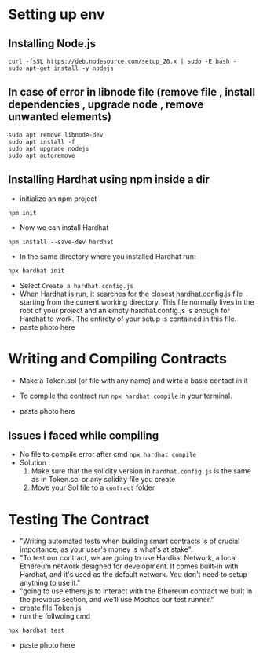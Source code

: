 # Setting up env

## Installing Node.js 
```
curl -fsSL https://deb.nodesource.com/setup_20.x | sudo -E bash -
sudo apt-get install -y nodejs
```
## In case of error in libnode file (remove file , install dependencies , upgrade node , remove unwanted elements)

```
sudo apt remove libnode-dev
sudo apt install -f
sudo apt upgrade nodejs
sudo apt autoremove
```

## Installing Hardhat using npm inside a dir 

- initialize an npm project
```
npm init
```
- Now we can install Hardhat
```
npm install --save-dev hardhat
```
- In the same directory where you installed Hardhat run:
```
npx hardhat init
```
- Select `Create a hardhat.config.js`
- When Hardhat is run, it searches for the closest hardhat.config.js file starting from the current working directory. This file normally lives in the root of your project and an empty hardhat.config.js is enough for Hardhat to work. The entirety of your setup is contained in this file.
- paste photo here

# Writing and Compiling Contracts 
- Make a Token.sol (or file with any name) and wirte a basic contact in it
- To compile the contract run `npx hardhat compile` in your terminal.

- paste photo here
## Issues i faced while compiling
 - No file to compile error after cmd `npx hardhat compile`
 - Solution :
    1. Make sure that the solidity version in `hardhat.config.js` is the same as in Token.sol or any solidity file you create
    2. Move your Sol file to a `contract` folder 

# Testing The Contract
- "Writing automated tests when building smart contracts is of crucial importance, as your user's money is what's at stake".
- "To test our contract, we are going to use Hardhat Network, a local Ethereum network designed for development. It comes built-in with Hardhat, and it's used as the default network. You don't need to setup anything to use it."
- "going to use ethers.js to interact with the Ethereum contract we built in the previous section, and we'll use Mochas our test runner."
- create file Token.js
- run the follwoing cmd
```
npx hardhat test
```
- paste photo here
